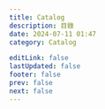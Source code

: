 ```yaml
---
title: Catalog
description: 目錄
date: 2024-07-11 01:47
category: Catalog

editLink: false
lastUpdated: false
footer: false
prev: false
next: false
---
```


<script setup>
  import Catalog from '../.vitepress/components/PostCatalog.vue'
</script>

<Catalog />
